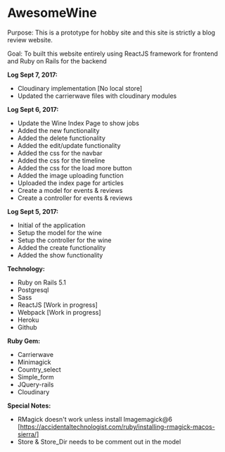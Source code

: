 # AwesomeWine

Purpose: This is a prototype for hobby site and this site is strictly a blog review website.

Goal: To built this website entirely using ReactJS framework for frontend and Ruby on Rails for the backend

**Log Sept 7, 2017:**
- Cloudinary implementation [No local store]
- Updated the carrierwave files with cloudinary modules

**Log Sept 6, 2017:**
- Update the Wine Index Page to show jobs
- Added the new functionality
- Added the delete functionality
- Added the edit/update functionality
- Added the css for the navbar
- Added the css for the timeline
- Added the css for the load more button
- Added the image uploading function
- Uploaded the index page for articles
- Create a model for events & reviews
- Create a controller for events & reviews

**Log Sept 5, 2017:**
- Initial of the application
- Setup the model for the wine
- Setup the controller for the wine
- Added the create functionality
- Added the show functionality


**Technology:**
- Ruby on Rails 5.1
- Postgresql
- Sass
- ReactJS [Work in progress]
- Webpack [Work in progress]
- Heroku
- Github

**Ruby Gem:**
- Carrierwave
- Minimagick
- Country_select
- Simple_form
- JQuery-rails
- Cloudinary


**Special Notes:**
- RMagick doesn't work unless install Imagemagick@6 [https://accidentaltechnologist.com/ruby/installing-rmagick-macos-sierra/]
- Store & Store_Dir needs to be comment out in the model